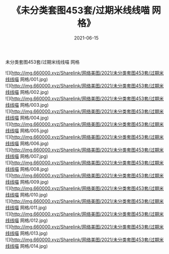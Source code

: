 ﻿---
layout: post
title:  《未分类套图453套/过期米线线喵 网格》
date:   2021-06-15
img: http://img.660000.xyz/Sharelink/网络美图/2021/未分类套图453套/过期米线线喵 网格/000.jpg
categories: [美女, 清纯, 唯美]
---

未分类套图453套/过期米线线喵 网格

 ![](http://img.660000.xyz/Sharelink/网络美图/2021/未分类套图453套/过期米线线喵 网格/001.jpg) <br>![](http://img.660000.xyz/Sharelink/网络美图/2021/未分类套图453套/过期米线线喵 网格/002.jpg) <br>![](http://img.660000.xyz/Sharelink/网络美图/2021/未分类套图453套/过期米线线喵 网格/003.jpg) <br>![](http://img.660000.xyz/Sharelink/网络美图/2021/未分类套图453套/过期米线线喵 网格/004.jpg) <br>![](http://img.660000.xyz/Sharelink/网络美图/2021/未分类套图453套/过期米线线喵 网格/005.jpg) <br>![](http://img.660000.xyz/Sharelink/网络美图/2021/未分类套图453套/过期米线线喵 网格/006.jpg) <br>![](http://img.660000.xyz/Sharelink/网络美图/2021/未分类套图453套/过期米线线喵 网格/007.jpg) <br>![](http://img.660000.xyz/Sharelink/网络美图/2021/未分类套图453套/过期米线线喵 网格/008.jpg) <br>![](http://img.660000.xyz/Sharelink/网络美图/2021/未分类套图453套/过期米线线喵 网格/009.jpg) <br>![](http://img.660000.xyz/Sharelink/网络美图/2021/未分类套图453套/过期米线线喵 网格/010.jpg) <br>![](http://img.660000.xyz/Sharelink/网络美图/2021/未分类套图453套/过期米线线喵 网格/011.jpg) <br>![](http://img.660000.xyz/Sharelink/网络美图/2021/未分类套图453套/过期米线线喵 网格/012.jpg) <br>![](http://img.660000.xyz/Sharelink/网络美图/2021/未分类套图453套/过期米线线喵 网格/013.jpg) <br>![](http://img.660000.xyz/Sharelink/网络美图/2021/未分类套图453套/过期米线线喵 网格/014.jpg) <br>